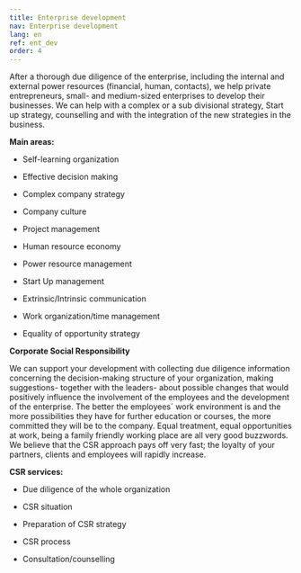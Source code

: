 ```yaml
---
title: Enterprise development
nav: Enterprise development
lang: en
ref: ent_dev
order: 4
---
```


After a thorough due diligence of the enterprise, including the internal and
external power resources (financial, human, contacts), we help private
entrepreneurs, small- and medium-sized enterprises to develop their businesses.
We can help with a complex or a sub divisional strategy, Start up strategy,
counselling and with the integration of the new strategies in the business.

__Main areas:__
- Self-learning organization

- Effective decision making

- Complex company strategy

- Company culture

- Project management

- Human resource economy

- Power resource management

- Start Up management

- Extrinsic/Intrinsic communication

- Work organization/time management

- Equality of opportunity strategy

__Corporate Social Responsibility__

We can support your development with collecting due diligence information
concerning the decision-making structure of your organization, making
suggestions- together with the leaders- about possible changes that would
positively influence the involvement of the employees and the development of the
enterprise. The better the employees´ work environment is and the more
possibilities they have for further education or courses, the more committed they
will be to the company. Equal treatment, equal opportunities at work, being a
family friendly working place are all very good buzzwords. We believe that the CSR
approach pays off very fast; the loyalty of your partners, clients and employees will
rapidly increase.

__CSR services:__
- Due diligence of the whole organization

- CSR situation

- Preparation of CSR strategy

- CSR process

- Consultation/counselling
